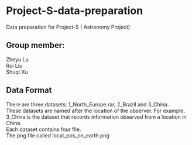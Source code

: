 # Project-S-data-preparation
Data preparation for Project-S ( Astronomy Project)

## Group member:
Zheyu Lu  
Rui Liu   
Shuqi Xu   

## Data Format
There are three datasets: 1_North_Europe.rar, 2_Brazil and 3_China.    
These datasets are named after the location of the observer. For example, 3_China is the dataset that records information observed from a location in China.     
Each dataset contains four file.   
The png file called local_pos_on_earth.png 
